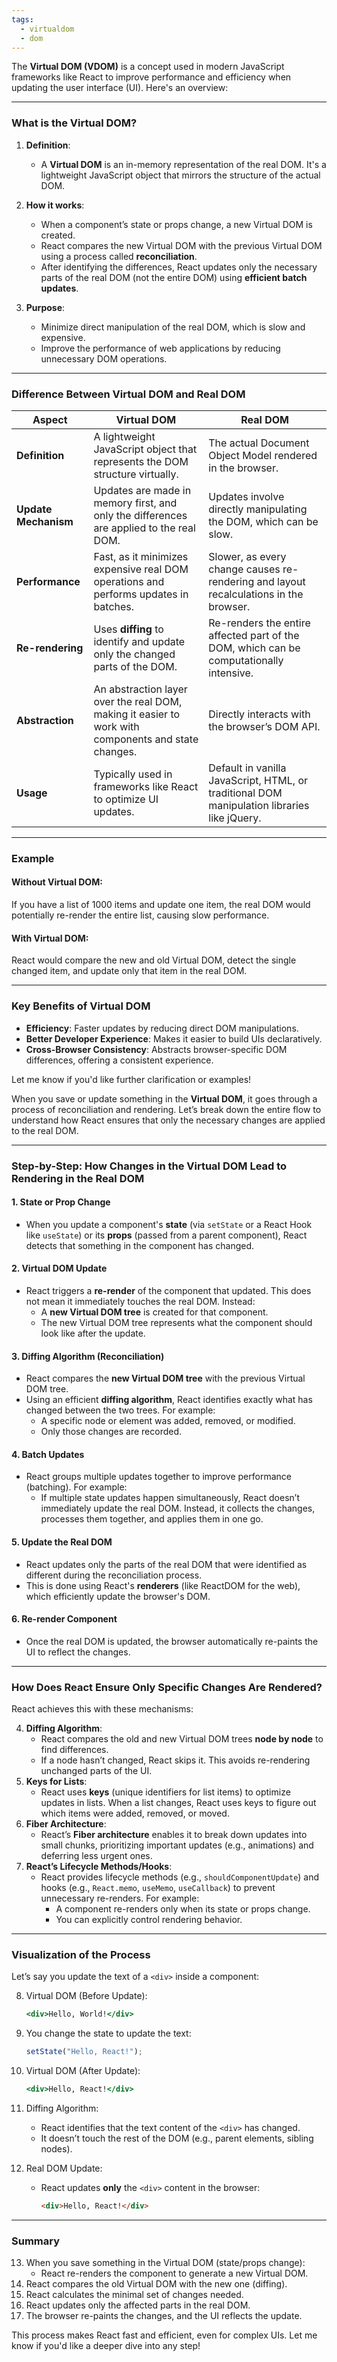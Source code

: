 ```yaml
---
tags:
  - virtualdom
  - dom
---
```

The **Virtual DOM (VDOM)** is a concept used in modern JavaScript frameworks like React to improve performance and efficiency when updating the user interface (UI). Here's an overview:

---

### **What is the Virtual DOM?**

1. **Definition**:
    
    - A **Virtual DOM** is an in-memory representation of the real DOM. It's a lightweight JavaScript object that mirrors the structure of the actual DOM.
2. **How it works**:
    - When a component’s state or props change, a new Virtual DOM is created.
    - React compares the new Virtual DOM with the previous Virtual DOM using a process called **reconciliation**.
    - After identifying the differences, React updates only the necessary parts of the real DOM (not the entire DOM) using **efficient batch updates**.
3. **Purpose**:
    - Minimize direct manipulation of the real DOM, which is slow and expensive.
    - Improve the performance of web applications by reducing unnecessary DOM operations.

---

### **Difference Between Virtual DOM and Real DOM**

| **Aspect**           | **Virtual DOM**                                                                                     | **Real DOM**                                                                                |
| -------------------- | --------------------------------------------------------------------------------------------------- | ------------------------------------------------------------------------------------------- |
| **Definition**       | A lightweight JavaScript object that represents the DOM structure virtually.                        | The actual Document Object Model rendered in the browser.                                   |
| **Update Mechanism** | Updates are made in memory first, and only the differences are applied to the real DOM.             | Updates involve directly manipulating the DOM, which can be slow.                           |
| **Performance**      | Fast, as it minimizes expensive real DOM operations and performs updates in batches.                | Slower, as every change causes re-rendering and layout recalculations in the browser.       |
| **Re-rendering**     | Uses **diffing** to identify and update only the changed parts of the DOM.                          | Re-renders the entire affected part of the DOM, which can be computationally intensive.     |
| **Abstraction**      | An abstraction layer over the real DOM, making it easier to work with components and state changes. | Directly interacts with the browser’s DOM API.                                              |
| **Usage**            | Typically used in frameworks like React to optimize UI updates.                                     | Default in vanilla JavaScript, HTML, or traditional DOM manipulation libraries like jQuery. |

---

### **Example**

#### Without Virtual DOM:

If you have a list of 1000 items and update one item, the real DOM would potentially re-render the entire list, causing slow performance.

#### With Virtual DOM:

React would compare the new and old Virtual DOM, detect the single changed item, and update only that item in the real DOM.

---

### **Key Benefits of Virtual DOM**

- **Efficiency**: Faster updates by reducing direct DOM manipulations.
- **Better Developer Experience**: Makes it easier to build UIs declaratively.
- **Cross-Browser Consistency**: Abstracts browser-specific DOM differences, offering a consistent experience.

Let me know if you'd like further clarification or examples!

When you save or update something in the **Virtual DOM**, it goes through a process of reconciliation and rendering. Let’s break down the entire flow to understand how React ensures that only the necessary changes are applied to the real DOM.

---

### **Step-by-Step: How Changes in the Virtual DOM Lead to Rendering in the Real DOM**

#### 1. **State or Prop Change**

- When you update a component's **state** (via `setState` or a React Hook like `useState`) or its **props** (passed from a parent component), React detects that something in the component has changed.

#### 2. **Virtual DOM Update**

- React triggers a **re-render** of the component that updated. This does not mean it immediately touches the real DOM. Instead:
    - A **new Virtual DOM tree** is created for that component.
    - The new Virtual DOM tree represents what the component should look like after the update.

#### 3. **Diffing Algorithm (Reconciliation)**

- React compares the **new Virtual DOM tree** with the previous Virtual DOM tree.
- Using an efficient **diffing algorithm**, React identifies exactly what has changed between the two trees. For example:
    - A specific node or element was added, removed, or modified.
    - Only those changes are recorded.

#### 4. **Batch Updates**

- React groups multiple updates together to improve performance (batching). For example:
    - If multiple state updates happen simultaneously, React doesn’t immediately update the real DOM. Instead, it collects the changes, processes them together, and applies them in one go.

#### 5. **Update the Real DOM**

- React updates only the parts of the real DOM that were identified as different during the reconciliation process.
- This is done using React's **renderers** (like ReactDOM for the web), which efficiently update the browser's DOM.

#### 6. **Re-render Component**

- Once the real DOM is updated, the browser automatically re-paints the UI to reflect the changes.

---

### **How Does React Ensure Only Specific Changes Are Rendered?**

React achieves this with these mechanisms:

4. **Diffing Algorithm**:
    - React compares the old and new Virtual DOM trees **node by node** to find differences.
    - If a node hasn’t changed, React skips it. This avoids re-rendering unchanged parts of the UI.
5. **Keys for Lists**:
    - React uses **keys** (unique identifiers for list items) to optimize updates in lists. When a list changes, React uses keys to figure out which items were added, removed, or moved.
6. **Fiber Architecture**:
    - React’s **Fiber architecture** enables it to break down updates into small chunks, prioritizing important updates (e.g., animations) and deferring less urgent ones.
7. **React’s Lifecycle Methods/Hooks**:
    - React provides lifecycle methods (e.g., `shouldComponentUpdate`) and hooks (e.g., `React.memo`, `useMemo`, `useCallback`) to prevent unnecessary re-renders. For example:
        - A component re-renders only when its state or props change.
        - You can explicitly control rendering behavior.

---

### **Visualization of the Process**

Let’s say you update the text of a `<div>` inside a component:

8. Virtual DOM (Before Update):
    
    ```jsx
    <div>Hello, World!</div>
    ```
    
9. You change the state to update the text:
    
    ```jsx
    setState("Hello, React!");
    ```
    
10. Virtual DOM (After Update):
    
    ```jsx
    <div>Hello, React!</div>
    ```
    
11. Diffing Algorithm:
    
    - React identifies that the text content of the `<div>` has changed.
    - It doesn’t touch the rest of the DOM (e.g., parent elements, sibling nodes).
12. Real DOM Update:
    
    - React updates **only** the `<div>` content in the browser:
        
        ```html
        <div>Hello, React!</div>
        ```
        

---

### **Summary**

13. When you save something in the Virtual DOM (state/props change):
    - React re-renders the component to generate a new Virtual DOM.
14. React compares the old Virtual DOM with the new one (diffing).
15. React calculates the minimal set of changes needed.
16. React updates only the affected parts in the real DOM.
17. The browser re-paints the changes, and the UI reflects the update.

This process makes React fast and efficient, even for complex UIs. Let me know if you'd like a deeper dive into any step!




